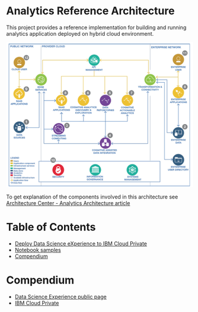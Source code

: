 # Analytics Reference Architecture
This project provides a reference implementation for building and running analytics application deployed on hybrid cloud environment.

![](docs/analytics-ra.png)

To get explanation of the components involved in this architecture see [Architecture Center - Analytics Architecture article](https://www.ibm.com/devops/method/content/architecture/dataAnalyticsArchitecture)

# Table of Contents
* [Deploy Data Science eXperience to IBM Cloud Private](docs/ICP/README.md)
* [Notebook samples](jupyter-notebooks/README.md)
* [Compendium](#compendium)

# Compendium
* [Data Science Experience public page](https://datascience.ibm.com/)
* [IBM Cloud Private]()
